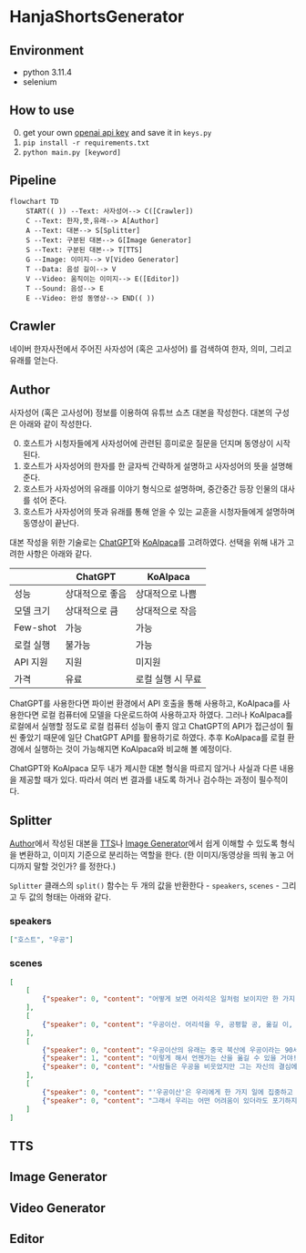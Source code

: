 # HanjaShortsGenerator

## Environment
- python 3.11.4
- selenium

## How to use
0. get your own [openai api key](https://platform.openai.com/account/api-keys) and save it in `keys.py`
0. ```pip install -r requirements.txt```
0. ```python main.py [keyword]```

## Pipeline
```mermaid
flowchart TD
	START(( )) --Text: 사자성어--> C([Crawler])
	C --Text: 한자,뜻,유래--> A[Author]
	A --Text: 대본--> S[Splitter]
	S --Text: 구분된 대본--> G[Image Generator]
	S --Text: 구분된 대본--> T[TTS]
	G --Image: 이미지--> V[Video Generator]
	T --Data: 음성 길이--> V
	V --Video: 움직이는 이미지--> E([Editor])
	T --Sound: 음성--> E
	E --Video: 완성 동영상--> END(( ))
```

## Crawler
네이버 한자사전에서 주어진 사자성어 (혹은 고사성어) 를 검색하여 한자, 의미, 그리고 유래를 얻는다. 

## Author
사자성어 (혹은 고사성어) 정보를 이용하여 유튜브 쇼츠 대본을 작성한다. 대본의 구성은 아래와 같이 작성한다. 

0. 호스트가 시청자들에게 사자성어에 관련된 흥미로운 질문을 던지며 동영상이 시작된다. 
0. 호스트가 사자성어의 한자를 한 글자씩 간략하게 설명하고 사자성어의 뜻을 설명해 준다. 
0. 호스트가 사자성어의 유래를 이야기 형식으로 설명하며, 중간중간 등장 인물의 대사를 섞어 준다. 
0. 호스트가 사자성어의 뜻과 유래를 통해 얻을 수 있는 교훈을 시청자들에게 설명하며 동영상이 끝난다. 

대본 작성을 위한 기술로는 [ChatGPT](https://chat.openai.com/)와 [KoAlpaca](https://github.com/Beomi/KoAlpaca)를 고려하였다. 선택을 위해 내가 고려한 사항은 아래와 같다. 

||ChatGPT|KoAlpaca|
|-|-|-|
|성능|상대적으로 좋음|상대적으로 나쁨|
|모델 크기|상대적으로 큼|상대적으로 작음|
|Few-shot|가능|가능|
|로컬 실행|불가능|가능|
|API 지원|지원|미지원|
|가격|유료|로컬 실행 시 무료|

ChatGPT를 사용한다면 파이썬 환경에서 API 호출을 통해 사용하고, KoAlpaca를 사용한다면 로컬 컴퓨터에 모델을 다운로드하여 사용하고자 하였다. 그러나 KoAlpaca를 로컬에서 실행할 정도로 로컬 컴퓨터 성능이 좋지 않고 ChatGPT의 API가 접근성이 훨씬 좋았기 때문에 일단 ChatGPT API를 활용하기로 하였다. 추후 KoAlpaca를 로컬 환경에서 실행하는 것이 가능해지면 KoAlpaca와 비교해 볼 예정이다. 

ChatGPT와 KoAlpaca 모두 내가 제시한 대본 형식을 따르지 않거나 사실과 다른 내용을 제공할 때가 있다. 따라서 여러 번 결과를 내도록 하거나 검수하는 과정이 필수적이다. 

## Splitter
[Author](#author)에서 작성된 대본을 [TTS](#tts)나 [Image Generator](#image-generator)에서 쉽게 이해할 수 있도록 형식을 변환하고, 이미지 기준으로 분리하는 역할을 한다. (한 이미지/동영상을 띄워 놓고 어디까지 말할 것인가? 를 정한다.)

`Splitter` 클래스의 `split()` 함수는 두 개의 값을 반환한다 - `speakers`, `scenes` - 그리고 두 값의 형태는 아래와 같다. 

### speakers
```json
["호스트", "우공"]
```

### scenes
```json
[
	[
		{"speaker": 0, "content": "어떻게 보면 어리석은 일처럼 보이지만 한 가지 일을 끝까지 밀고 나가면 언젠가는 목적을 달성할 수 있다고 생각해 본 적이 있으신가요? 오늘은 그런 상황을 나타내는 사자성어, '우공이산'에 대해 이야기해 볼까요?"}
	], 
	[
		{"speaker": 0, "content": "우공이산. 어리석을 우, 공평할 공, 옮길 이, 산 메 산으로 이루어진 사자성어에요. 남이 보기에는 어리석은 일처럼 보이지만 한 가지 일을 끝까지 밀고 나가면 언젠가는 목적을 달성할 수 있다는 의미를 가지고 있어요."}
	], 
	[
		{"speaker": 0, "content": "우공이산의 유래는 중국 북산에 우공이라는 90세 된 노인이 살고 있었어요. 그는 태행산과 왕옥산 사이에 있는 큰 산을 평평하게 만들어서 길을 내고 싶다고 가족들에게 말했어요. 아내는 반대하며 그의 힘으로는 불가능하다고 말했지만 우공은 결심하고 돌과 흙을 파내어 나르기 시작했어요."},
		{"speaker": 1, "content": "이렇게 해서 언젠가는 산을 옮길 수 있을 거야!"},
		{"speaker": 0, "content": "사람들은 우공을 비웃었지만 그는 자신의 결심에 힘입어 끝까지 일을 밀고 나갔어요. 결국 천제의 감동을 받아 산은 다른 곳으로 옮겨지게 되었답니다."}
	],
	[
		{"speaker": 0, "content": "'우공이산'은 우리에게 한 가지 일에 집중하고 끝까지 밀고 나가는 열정과 결단력의 중요성을 상기시켜줍니다. 어리석어 보일지라도 끝까지 노력하면 언젠가는 목적을 달성할 수 있다는 교훈이 담겨있어요."},
		{"speaker": 0, "content": "그래서 우리는 어떤 어려움이 있더라도 포기하지 않고 열심히 노력하며 끝까지 밀고 나가는 자세를 가지는 것이 중요하다는 것을 기억해야 합니다."}
	]
]
```

## TTS

## Image Generator

## Video Generator

## Editor
